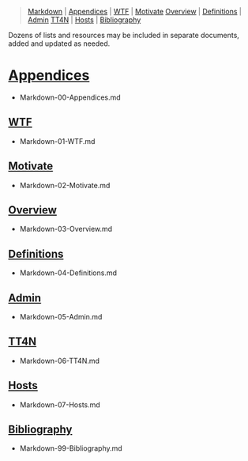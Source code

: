 [  this is a comment. ]::

<link href="styles.css" rel="stylesheet"></link>

> [Markdown](../Markdown.md) | [Appendices](./Markdown-00-Appendices.md) | [WTF](./Markdown-01-WTF.md) | [Motivate](./Markdown-02-Motivate.md) 
> [Overview](./Markdown-03-Overview.md) | [Definitions](./Markdown-04-Definitions.md) | [Admin](./Markdown-05-Admin.md) 
> [TT4N](./Markdown-06-TT4N.md) | [Hosts](./Markdown-07-Hosts.md) | [Bibliography](./Markdown-99-Bibliography.md) 
 
Dozens of lists and resources may be included in separate documents, added and updated as needed.

# [Appendices](./Markdown-00-Appendices.md)

- Markdown-00-Appendices.md

## [WTF](./Markdown-01-WTF.md)

- Markdown-01-WTF.md

## [Motivate](./Markdown-02-Motivate.md)

- Markdown-02-Motivate.md

## [Overview](./Markdown-03-Overview.md)

- Markdown-03-Overview.md

## [Definitions](./Markdown-04-Definitions.md)

- Markdown-04-Definitions.md

## [Admin](./Markdown-05-Admin.md)

- Markdown-05-Admin.md

## [TT4N](./Markdown-06-TT4N.md)

- Markdown-06-TT4N.md

## [Hosts](./Markdown-07-Hosts.md)

- Markdown-07-Hosts.md

## [Bibliography](./Markdown-99-Bibliography.md)

- Markdown-99-Bibliography.md

